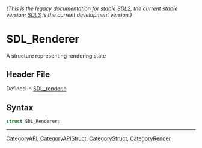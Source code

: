 ###### (This is the legacy documentation for stable SDL2, the current stable version; [SDL3](https://wiki.libsdl.org/SDL3/) is the current development version.)
# SDL_Renderer

A structure representing rendering state

## Header File

Defined in [SDL_render.h](https://github.com/libsdl-org/SDL/blob/SDL2/include/SDL_render.h)

## Syntax

```c
struct SDL_Renderer;
```

----
[CategoryAPI](CategoryAPI), [CategoryAPIStruct](CategoryAPIStruct), [CategoryStruct](CategoryStruct), [CategoryRender](CategoryRender)


